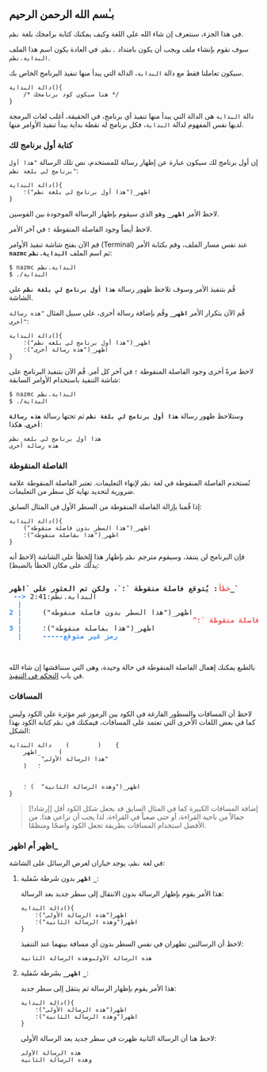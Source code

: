 ## بـٰسم الله الرحمن الرحيم

في هذا الجزء، سنتعرف إن شاء الله على اللغة وكيف يمكنك كتابة برامجك بلغة `نظم`.

سوف نقوم بإنشاء ملف ويجب أن يكون بامتداد `.نظم`. في العادة يكون اسم هذا الملف `البداية.نظم`.

سيكون تعاملنا فقط مع دالة `البداية`، الدالة التي يبدأ منها تنفيذ البرنامج الخاص بك.

```nazm
دالة البداية(){
    /* هنا سيكون كود برنامجك */
}
```

دالة `البداية` هى الدالة التي يبدأ منها تنفيذ أي برنامج، في الحقيقة، أغلب لغات البرمجة لديها نفس المفهوم لدالة `البداية`، فكل برنامج له نقطة بداية يبدأ تنفيذ الأوامر منها.

### كتابة أول برنامج لك

إن أول برنامج لك سيكون عبارة عن إظهار رسالة للمستخدم، نص تلك الرسالة `"هذا أول برنامج لي بلغة نظم"`:

```nazm
دالة البداية(){
    اظهر_("هذا أول برنامج لي بلغة نظم")؛
}
```

لاحظ الأمر **`اظهر_`** وهو الذي سيقوم بإظهار الرسالة الموجودة بين القوسين.

لاحظ أيضاً وجود الفاصلة المنقوطة **`؛`** في آخر الأمر.

قم الآن بفتح شاشة تنفيذ الأوامر (Terminal) عند نفس مسار الملف، وقم بكتابة الأمر **`nazmc`** ثم اسم الملف **`البداية.نظم`**:

```shell
$ nazmc البداية.نظم
$ ./البداية
```

قُم بتنفيذ الأمر وسوف تلاحظ ظهور رسالة **`هذا أول برنامج لي بلغة نظم`** على الشاشة.

قُم الآن بتكرار الأمر **`اظهر_`** وقُم بإضافة رسالة أخرى، على سبيل المثال `"هذه رسالة أخرى"`:

```nazm
دالة البداية(){
    اظهر_("هذا أول برنامج لي بلغة نظم")؛
    اظهر_("هذه رسالة أخرى")؛
}
```

لاحظ مرةً أخرى وجود الفاصلة المنقوطة **`؛`** في آخر كل أمر. قُم الآن بتنفيذ البرنامج على شاشة التنفيذ باستخدام الأوامر السابقة:

```shell
$ nazmc البداية.نظم
$ ./البداية
```

وستلاحظ ظهور رسالة **`هذا أول برنامج لي بلغة نظم`** ثم تحتها رسالة **`هذه رسالة أخرى`**، هكذا:

```text, rtl
هذا أول برنامج لي بلغة نظم
هذه رسالة أخرى
```

### الفاصلة المنقوطة

تُستخدم الفاصلة المنقوطة في لغة `نظم` لإنهاء التعليمات. تعتبر الفاصلة المنقوطة علامة ضرورية لتحديد نهاية كل سطر من التعليمات.

إذا قُمنا بإزالة الفاصلة المنقوطة من السطر الأول في المثال السابق:

```nazm
دالة البداية(){
    اظهر_("هذا السطر بدون فاصلة منقوطة")
    اظهر_("هذا بفاصلة منقوطة")؛
}
```

فإن البرنامج لن يتنفذ، وسيقوم مترجم `نظم` بإظهار هذا الخطأ على الشاشة (لاحظ أنه يدلُّك على مكان الخطأ بالضبط):

<pre>
<div class="hljs" style="padding-right: 10px; padding-top: 17px;"><font color="#F14C4C"><b>خطأ</b></font><b>:</b> <b>يُتوقع فاصلة منقوطة `؛`، ولكن تم العثور على `اظهر_`</b>
<font color="#3B8EEA"><b> --&gt;</b></font> البداية.نظم:2:41
<font color="#3B8EEA"><b> </b></font> <font color="#3B8EEA"><b>|</b></font>
<font color="#3B8EEA"><b>2</b></font> <font color="#3B8EEA"><b>|</b></font>     اظهر_(&quot;هذا السطر بدون فاصلة منقوطة&quot;)
<font color="#3B8EEA"><b> </b></font> <font color="#3B8EEA"><b>|</b></font>                                         <font color="#F14C4C"><b>^قُم هنا بإضافة فاصلة منقوطة `؛`</b></font>
<font color="#3B8EEA"><b>3</b></font> <font color="#3B8EEA"><b>|</b></font>     اظهر_(&quot;هذا بفاصلة منقوطة&quot;)؛
<font color="#3B8EEA"><b> </b></font> <font color="#3B8EEA"><b>|</b></font>     <font color="#3B8EEA"><b>-----رمز غير متوقع</b></font>

</div>
</pre>

بالطبع يمكنك إهمال الفاصلة المنقوطة في حالة وحيدة، وهى التي سنناقشها إن شاء الله في باب [التحكم في التنفيذ](start/control-flow.md).

### المسافات

لاحظ أن المسافات والسطور الفارغة في الكود بين الرموز غير مؤثرة على الكود وليس كما في بعض اللغات الأخرى التي تعتمد على المسافات، فيمكنك في `نظم` كتابة الكود بهذا الشكل:

```nazm
دالة البداية    (        )    {
    اظهر_     (
         "هذا الرسالة الأولى"
    )   ؛


    اظهر_("وهذه الرسالة الثانية"  ) ؛
}
```

> [!إرشاد]
> إضافة المسافات الكبيرة كما في المثال السابق قد يجعل شكل الكود أقل جمالاً من ناحية القراءة، أو حتى صعباً في القراءة، لذا يجب أن تراعي هذا. من الأفضل استخدام المسافات بطريقة تجعل الكود واضحًا ومنظمًا.

### اظهر أم اظهر\_

في لغة `نظم`، يوجد خياران لعرض الرسائل على الشاشة:

1. **`اظهر`** بدون شَرطة سُفلية **`_`**:

   هذا الأمر يقوم بإظهار الرسالة بدون الانتقال إلى سطر جديد بعد الرسالة:

   ```nazm
   دالة البداية(){
       اظهر("هذه الرسالة الأولى")؛
       اظهر("وهذه الرسالة الثانية")؛
   }
   ```

   لاحظ أن الرسالتين تظهران في نفس السطر بدون أي مسافة بينهما عند التنفيذ:

   ```text, rtl
   هذه الرسالة الأولىوهذه الرسالة الثانية
   ```

2. **`اظهر_`** بشَرطة سُفلية **`_`**:

   هذا الأمر يقوم بإظهار الرسالة ثم ينتقل إلى سطر جديد:

   ```nazm
   دالة البداية(){
       اظهر("هذه الرسالة الأولى")؛
       اظهر("وهذه الرسالة الثانية")؛
   }
   ```

   لاحظ هنا أن الرسالة الثانية ظهرت في سطر جديد بعد الرسالة الأولى:

   ```text ,rtl
   هذه الرسالة الأولى
   وهذه الرسالة الثانية
   ```
